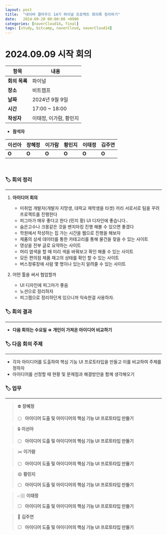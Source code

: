 ```yaml
---
layout: post
title:  "네이버 클라우드 14기 파이널 프로젝트 회의록 정리하기"
date:   2024-09-20 00:00:00 +0900
categories: [naverCloud14, final]
tags: [study, bitcamp, naverCloud, naverCloud14]
---
```


# 2024.09.09 시작 회의

| **항목**    | **내용**        |
|-----------|---------------|
| **회의 목록** | 파이널          |
| **장소**  | 비트캠프          |
| **날짜**    | 2024년 9월 9일   |
| **시간**  | 17:00 ~ 18:00 |
| **작성자** | 이태정, 이가람, 황민지 |

- **참석자**

| **이선아** | **장혜정** | **이가람** | **황민지** | **이태정** | **김주연** |
|------------|------------|------------|------------|------------|------------|
| **O**          | **O**          | **O**          | **O**          | **O**          | **O**          |

<br>

### 🏷️ 회의 정리

---

1. **아이디어 회의**
   - 미취업 개발자(개발자 지망생, 대락교 재학생을 타겟) 끼리 서로서로 팀을 꾸려 프로젝트를 진행한다
   - 피그마가 매우 좋다고 한다 (민지 황) UI 디자인에 좋습니다..
   - 숨은고수나 크몽같은 것을 밴치마킹 진행 해볼 수 있으면 좋겠다
   - 학원에서 작성하는 집 가는 시간을 웹으로 진행을 해보자
   - 제품의 상세 데이터를 통한 카테고리를 통해 물건을 찾을 수 있는 사이트
   - 영상을 전부 글로 요약하는  사이트
   - 머리 염색을 할 때 미리 색을 바꿔보고 확인 해줄 수 있는 사이트
   - 모든 편의점 제품 재고의 상태를 확인 할 수 있는 사이트
   - 버스정류장에 사람 몇 명이나 있는지 알려줄 수 있는 사이트


2. 어떤 툴을 써서 협업할까
   - UI 디자인에 피그마가 좋음
   - 노션으로 정리하자
   - 피그젬으로 정리하던게 있으니까 익숙한걸 사용하자.


### 🏷️ 회의 결과

---

- **다음 회의는 수요일   ⇒   개인이 가져온 아이디어 비교하기**


### 🏷️ 다음 회의 주제

---

- 각자 아이디어를 도출하여 핵심 기능 UI 프로토타입을 만들고 이를 비교하여 주제를 정하자
- 아이디어를 선정할 때 현황 및 문제점과 해결방안을 함께 생각해오기


### 🏷️ 업무

[// 체크박스]: # ([ ], [x])

---

>⛔
**장혜정** 
>- [ ]  **아이디어 도출 및 아이디어의 핵심 기능 UI 프로토타입 만들기**

>🔒
**이선아**
>- [ ]  **아이디어 도출 및 아이디어의 핵심 기능 UI 프로토타입 만들기**

>✂️
**이가람**
>- [ ]  **아이디어 도출 및 아이디어의 핵심 기능 UI 프로토타입 만들기**

>😄
**황민지**
>- [ ]  **아이디어 도출 및 아이디어의 핵심 기능 UI 프로토타입 만들기**

>👉🏽
**이태정**
>- [ ]  **아이디어 도출 및 아이디어의 핵심 기능 UI 프로토타입 만들기**

>📖
**김주연**
>- [ ]  **아이디어 도출 및 아이디어의 핵심 기능 UI 프로토타입 만들기**


